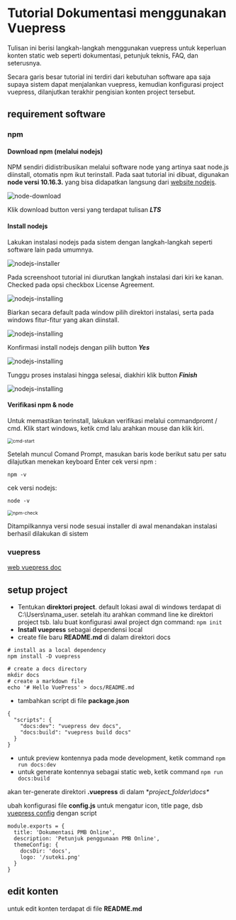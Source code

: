 ﻿# Tutorial Dokumentasi menggunakan Vuepress 
Tulisan ini berisi langkah-langkah menggunakan vuepress untuk keperluan konten static web seperti dokumentasi, petunjuk teknis, FAQ, dan seterusnya. 

Secara garis besar tutorial ini terdiri dari kebutuhan software apa saja supaya sistem dapat menjalankan vuepress, kemudian konfigurasi project vuepress, dilanjutkan terakhir pengisian konten project tersebut.

## requirement software
### npm 

#### Download npm (melalui nodejs)

NPM sendiri didistribusikan melalui software node yang artinya saat node.js diinstall, otomatis npm ikut terinstall. Pada saat tutorial ini dibuat, digunakan **node versi 10.16.3.** yang bisa didapatkan langsung dari [website nodejs](https://nodejs.org/en/).

![node-download](./img/node-download.png)

Klik download button versi yang terdapat tulisan ***LTS***



#### Install nodejs

Lakukan instalasi nodejs pada sistem dengan langkah-langkah seperti software lain pada umumnya. 

![nodejs-installer](./img/nodejs-installer.png)

Pada screenshoot tutorial ini diurutkan langkah instalasi dari kiri ke kanan. Checked pada opsi checkbox License Agreement.

![nodejs-installing](./img/nodejs-installing-1.png)

Biarkan secara default pada window pilih direktori instalasi, serta pada windows fitur-fitur yang akan diinstall.

![nodejs-installing](./img/nodejs-installing-2.png)

Konfirmasi install nodejs dengan pilih button ***Yes***

![nodejs-installing](./img/nodejs-installing-3.png)

Tunggu proses instalasi hingga selesai, diakhiri klik button ***Finish***

![nodejs-installing](./img/nodejs-installing-4.png)



#### Verifikasi npm & node
Untuk memastikan terinstall, lakukan verifikasi melalui commandpromt / cmd. Klik start windows, ketik cmd lalu arahkan mouse dan klik kiri. 

<img src="./img/cmd-start.png" alt="cmd-start" style="zoom:75%;" />

Setelah muncul Comand Prompt, masukan baris kode berikut satu per satu dilajutkan menekan keyboard Enter
cek versi npm : 

`npm -v`

cek versi nodejs: 

`node -v` 

<img src="./img/cmd-npm-version.png" alt="npm-check" style="zoom:75%;" />

Ditampilkannya versi node sesuai installer di awal menandakan instalasi berhasil dilakukan di sistem



### vuepress 

[web vuepress doc](https://vuepress.vuejs.org/guide/getting-started.html#inside-an-existing-project) 


## setup project
- Tentukan **direktori project**. default lokasi awal di windows terdapat di C:\Users\nama_user\. setelah itu arahkan command line ke direktori project tsb.  lalu buat konfigurasi awal project dgn command: `npm init `
- **Install vuepress** sebagai dependensi local
- create file baru **README.md** di dalam direktori docs

```
# install as a local dependency
npm install -D vuepress

# create a docs directory
mkdir docs
# create a markdown file
echo '# Hello VuePress' > docs/README.md
```

- tambahkan script di file **package.json**
```
{
  "scripts": {
    "docs:dev": "vuepress dev docs",
    "docs:build": "vuepress build docs"
  }
}
```

- untuk preview kontennya pada mode development, ketik command `npm run docs:dev` 
- untuk generate kontennya sebagai static web, ketik command `npm run docs:build` 

akan ter-generate direktori **.vuepress** di dalam **project_folder\docs\** 

ubah konfigurasi file **config.js** untuk mengatur icon, title page, dsb [vuepress config](https://vuepress.vuejs.org/guide/basic-config.html#config-file)  dengan script

```
module.exports = {
  title: 'Dokumentasi PMB Online',
  description: 'Petunjuk penggunaan PMB Online',
  themeConfig: {
    docsDir: 'docs',
    logo: '/suteki.png'
  }
}
```

## edit konten
untuk edit konten terdapat di file **README.md** 









